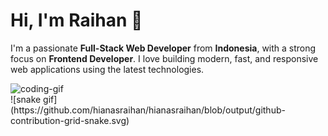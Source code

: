# Hi, I'm Raihan 👋
I'm a passionate **Full-Stack Web Developer** from **Indonesia**, with a strong focus on **Frontend Developer**. I love building modern, fast, and responsive web applications using the latest technologies.
<div align="left">
  <img src="https://media.giphy.com/media/qgQUggAC3Pfv687qPC/giphy.gif" width="300" alt="coding-gif" />
</div>
![snake gif](https://github.com/hianasraihan/hianasraihan/blob/output/github-contribution-grid-snake.svg)
